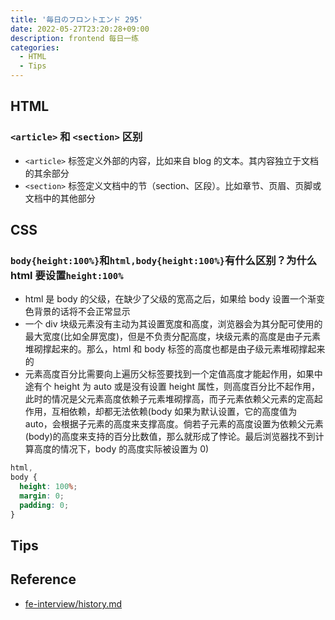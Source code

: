 ```yaml
---
title: '毎日のフロントエンド 295'
date: 2022-05-27T23:20:28+09:00
description: frontend 每日一练
categories:
  - HTML
  - Tips
---
```


## HTML

### `<article>` 和 `<section>` 区别

- `<article>` 标签定义外部的内容，比如来自 blog 的文本。其内容独立于文档的其余部分
- `<section>` 标签定义文档中的节（section、区段）。比如章节、页眉、页脚或文档中的其他部分

## CSS

### `body{height:100%}`和`html,body{height:100%}`有什么区别？为什么 html 要设置`height:100%`

- html 是 body 的父级，在缺少了父级的宽高之后，如果给 body 设置一个渐变色背景的话将不会正常显示
- 一个 div 块级元素没有主动为其设置宽度和高度，浏览器会为其分配可使用的最大宽度(比如全屏宽度)，但是不负责分配高度，块级元素的高度是由子元素堆砌撑起来的。那么，html 和 body 标签的高度也都是由子级元素堆砌撑起来的
- 元素高度百分比需要向上遍历父标签要找到一个定值高度才能起作用，如果中途有个 height 为 auto 或是没有设置 height 属性，则高度百分比不起作用，此时的情况是父元素高度依赖子元素堆砌撑高，而子元素依赖父元素的定高起作用，互相依赖，却都无法依赖(body 如果为默认设置，它的高度值为 auto，会根据子元素的高度来支撑高度。倘若子元素的高度设置为依赖父元素(body)的高度来支持的百分比数值，那么就形成了悖论。最后浏览器找不到计算高度的情况下，body 的高度实际被设置为 0)

```css
html,
body {
  height: 100%;
  margin: 0;
  padding: 0;
}
```

## Tips

## Reference

- [fe-interview/history.md](https://github.com/haizlin/fe-interview/blob/master/category/history.md)
